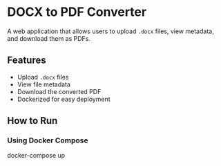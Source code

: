 # DOCX to PDF Converter

A web application that allows users to upload `.docx` files, view metadata, and download them as PDFs.

## Features
- Upload `.docx` files
- View file metadata
- Download the converted PDF
- Dockerized for easy deployment

## How to Run
### Using Docker Compose
docker-compose up
